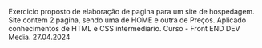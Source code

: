 Exercicio proposto de elaboração de pagina para um site de hospedagem. 
Site contem 2 pagina, sendo uma de HOME e outra de Preços.
Aplicado conhecimentos de HTML e CSS intermediario. 
Curso - Front END DEV Media. 27.04.2024
